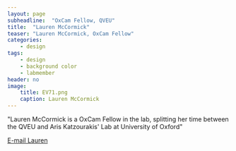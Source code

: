 ```yaml
---
layout: page
subheadline:  "OxCam Fellow, QVEU"
title:  "Lauren McCormick"
teaser: "Lauren McCormick, OxCam Fellow"
categories:
    - design
tags:
    - design
    - background color
    - labmember
header: no
image:
    title: EV71.png
    caption: Lauren McCormick
---
```

"Lauren McCormick is a OxCam Fellow in the lab, splitting her time between the QVEU and Aris Katzourakis' Lab at University of Oxford"

[E-mail Lauren](mailto:lauren.mccormick@nih.gov)
